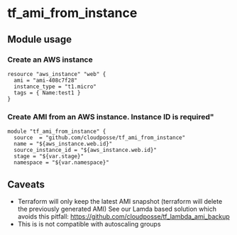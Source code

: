 # tf_ami_from_instance

## Module usage

### Create an AWS instance
```
resource "aws_instance" "web" {
  ami = "ami-408c7f28"
  instance_type = "t1.micro"
  tags = { Name:test1 }
}
```

### Create AMI from an AWS instance. Instance ID is required"
```
module "tf_ami_from_instance" {
  source  = "github.com/cloudposse/tf_ami_from_instance"
  name = "${aws_instance.web.id}"
  source_instance_id = "${aws_instance.web.id}"
  stage = "${var.stage}"
  namespace = "${var.namespace}"
```

## Caveats
* Terraform will only keep the latest AMI snapshot (terraform will delete the previously generated AMI) See our Lamda based solution which avoids this pitfall: https://github.com/cloudposse/tf_lambda_ami_backup
* This is is not compatible with autoscaling groups
